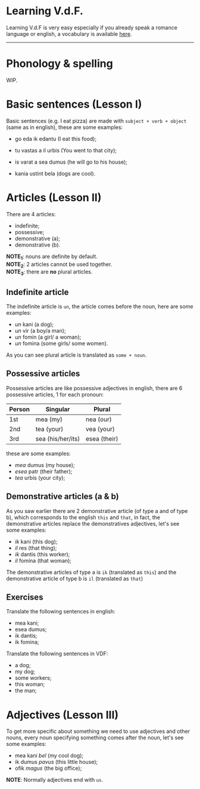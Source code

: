 # Learning V.d.F.
Learning V.d.F is very easy especially if you already speak
a romance language or english, a vocabulary is available [here](./vocabulary.md).

<hr>

# Phonology & spelling
WIP.

# Basic sentences (Lesson I)
Basic sentences (e.g. I eat pizza) are made with `subject +
verb + object` (same as in english), these are some examples:
 - go eda ik edantu (I eat this food);
 - tu vastas a il urbis (You went to that city);

 - is varat a sea dumus (he will go to his house);
 - kania ustint bela (dogs are cool).

# Articles (Lesson II)
There are 4 articles:
 - indefinite;
 - possessive;
 - demonstrative (a);
 - demonstrative (b).

**NOTE<sub>1</sub>**: nouns are definite by default. <br>
**NOTE<sub>2</sub>**: 2 articles cannot be used together. <br>
**NOTE<sub>3</sub>**: there are **no** plural articles. <br>

## Indefinite article
The indefinite article is `un`, the article comes before the noun, here are
some examples:
 - *un* kani (a dog);
 - *un* vir (a boy/a man);
 - *un* fomin (a girl/ a woman);
 - *un* fomina (some girls/ some women).

As you can see plural article is translated as `some + noun`.

## Possessive articles
Possessive articles are like possessive adjectives in english, there are 6
possessive articles, 1 for each pronoun:

| Person | Singular          | Plural       |
|--------|-------------------|--------------|
| 1st    | mea (my)          | nea  (our)   |
| 2nd    | tea (your)        | vea  (your)  |
| 3rd    | sea (his/her/its) | esea (their) |

these are some examples:
 - *mea* dumus (my house);
 - *esea* patr (their father);
 - *tea* urbis (your city);

## Demonstrative articles (a & b)
As you saw earlier there are 2 demonstrative article (of type a and of type b),
which corresponds to the english `this` and `that`, in fact, the demonstrative
articles replace the demonstratives adjectives, let's see some examples:
 - *ik* kani (this dog);
 - *il* res (that thing);
 - *ik* dantis (this worker);
 - *il* fomina (that woman);

The demonstrative articles of type a is `ik` (translated as `this`) and the
demonstrative article of type b is `il` (translated as `that`)

## Exercises
Translate the following sentences in english:
 - mea kani;
 - esea dumus;
 - ik dantis;
 - ik fomina;

Translate the following sentences in VDF:
 - a dog;
 - my dog;
 - some workers;
 - this woman;
 - the man;

# Adjectives (Lesson III)
To get more specific about something we need to use adjectives and other nouns,
every noun specifying something comes after the noun, let's see some examples:
 - mea kani *bel* (my cool dog);
 - ik dumus *pavus* (this little house);
 - ofik *magus* (the big office);

**NOTE**: Normally adjectives end with `us`.
